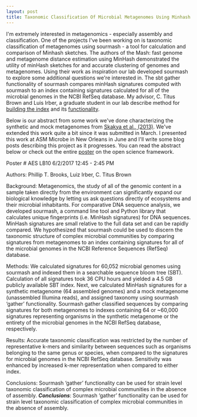 ```yaml
---
layout: post 
title: Taxonomic Classification Of Microbial Metagenomes Using Minhash Signatures - ASM Microbe 2017
---
```


I'm extremely interested in metagenomics - especially assembly and classification. One of the projects I've been working on is taxonomic classification of metagenomes using sourmash - a tool for calculation and comparison of Minhash sketches. The authors of the Mash: fast genome and metagenome distance estimation using MinHash demonstrated the utility of minHash sketches for and accurate clustering of genomes and metagenomes. Using their work as inspiration our lab developed sourmash to explore some additional questions we're interested in. The sbt gather functionality of sourmash compares minHash signatures computed with sourmash to an index containing signatures calculated for all of the microbial genomes in the NCBI RefSeq database. My advisor, C. Titus Brown and Luis Irber, a graduate student in our lab describe method for [building the index](http://blog.luizirber.org/2016/12/28/soursigs-arch-1/) and its [functionality](http://ivory.idyll.org/blog/2016-sourmash-sbt-more.html).

Below is our abstract from some work we've done characterizing the synthetic and mock metagenomes from [Skakya et al., (2013)](http://onlinelibrary.wiley.com/doi/10.1111/1462-2920.12086/abstract). We've extended this work quite a bit since it was submitted in March. I presented this work at ASM Microbe in New Orleans in June and I'll write some blog posts describing this project as it progresses. You can read the abstract below or check out the entire [poster](osf.io/mu4gk/) on the open science framework. 

Poster # AES LB10 6/2/2017 12:45 - 2:45 PM

Authors: Phillip T. Brooks, Luiz Irber, C. Titus Brown

Background: Metagenomics, the study of all of the genomic content in a sample taken directly from the environment can significantly expand our biological knowledge by letting us ask questions directly of ecosystems and their microbial inhabitants. For comparative DNA sequence analysis, we developed sourmash, a command line tool and Python library that calculates unique fingerprints (i.e. MinHash signatures) for DNA sequences. MinHash signatures are small relative to the full data set and can be rapidly compared. We hypothesized that sourmash could be used to discern the taxonomic structure of complex microbial communities by comparing signatures from metagenomes to an index containing signatures for all of the microbial genomes in the NCBI Reference Sequences (RefSeq) database.

Methods: We calculated signatures for 60,052 microbial genomes using sourmash and indexed them in a searchable sequence bloom tree (SBT). Calculation of all signatures took 36 CPU hours and yielded a 4.5 GB publicly available SBT index. Next, we calculated MinHash signatures for a synthetic metagenome (64 assembled genomes) and a mock metagenome (unassembled Illumina reads), and assigned taxonomy using sourmash ‘gather’ functionality. Sourmash gather classified sequences by comparing signatures for both metagenomes to indexes containing 64 or ~60,000 signatures representing organisms in the synthetic metagenome or the entirety of the microbial genomes in the NCBI RefSeq database, respectively.

Results: Accurate taxonomic classification was restricted by the number of representative k-mers and similarity between sequences such as organisms belonging to the same genus or species, when compared to the signatures for microbial genomes in the NCBI RefSeq database. Sensitivity was enhanced by increased k-mer representation when compared to either index.

Conclusions: Sourmash ‘gather’ functionality can be used for strain level taxonomic classification of complex microbial communities in the absence of assembly.
***Conclusions***: Sourmash ‘gather’ functionality can be used for strain level taxonomic classification of complex microbial communities in the absence of assembly.
